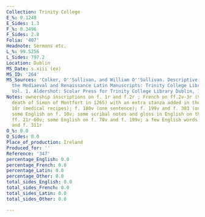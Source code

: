 ```yaml
---
Collection: Trinity College
E_%: 0.1248
E_Sides: 1.3
F_%: 0.3496
F_Sides: 2.8
Folia: '407'
Headnote: Sermons etc.
L_%: 99.5256
L_Sides: 797.2
Location: Dublin
MS_Date: s.xiii (ex)
MS_ID: '264'
MS_Sources: 'Colker, O''Sullivan, and William O''Sullivan. Descriptive Catalogue of
  the Mediaeval and Renaissance Latin Manuscripts: Trinity College Library Dublin.
  Vol. 1. Aldershot: Scolar Press for Trinity College Library Dublin, 1991.'
Notes: ownership inscriptions on f. 1r and f.2r ; French on ff.2v-3r (Verses on the
  death of Simon of Montfort in 1265) with an extra stanza added in the 13th c; f.
  10r (medical recipes); f. 180v (one sentence); f. 199v and f. 303 (one sentence);
  some English on f. 10v; some scribal notes and gloss in English on the tract on
  ff. 21r-60v; some English on f. 70v and f. 199v; a few English words on f. 239v
  and f. 311r
O_%: 0.0
O_Sides: 0.0
Place_of_production: Ireland
Produced_for: ''
Reference: '347'
percentage_English: 0.0
percentage_French: 0.0
percentage_Latin: 0.0
percentage_Other: 0.0
total_sides_English: 0.0
total_sides_French: 0.0
total_sides_Latin: 0.0
total_sides_Other: 0.0

---
```


